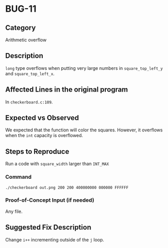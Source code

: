 # BUG-11
## Category
Arithmetic overflow

## Description

`long` type overflows when putting very large numbers in `square_top_left_y` and `square_top_left_x`. 

## Affected Lines in the original program
In `checkerboard.c:109`.

## Expected vs Observed
We expected that the function will color the squares. However, it overflows when the `int` capacity is overflowed. 
## Steps to Reproduce
Run a code with `square_width` larger than `INT_MAX`

### Command

```
./checkerboard out.png 200 200 400000000 000000 FFFFFF
```
### Proof-of-Concept Input (if needed)
Any file.

## Suggested Fix Description
Change `i++` incrementing outside of the `j` loop. 
